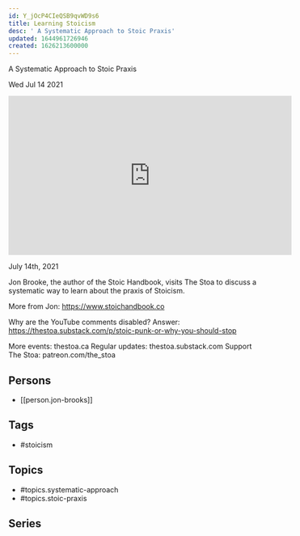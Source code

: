 ```yaml
---
id: Y_jOcP4CIeQSB9qvWD9s6
title: Learning Stoicism
desc: ' A Systematic Approach to Stoic Praxis'
updated: 1644961726946
created: 1626213600000
---
```



 A Systematic Approach to Stoic Praxis

Wed Jul 14 2021

<iframe width="560" height="315" src="https://www.youtube.com/embed/4PTCMptc-y0" title="Learning Stoicism: A Systematic Approach to Stoic Praxis w/ Jon Brooks" frameborder="0" allow="accelerometer; autoplay; clipboard-write; encrypted-media; gyroscope; picture-in-picture" allowfullscreen ></iframe>

July 14th, 2021

Jon Brooke, the author of the Stoic Handbook, visits The Stoa to discuss a systematic way to learn about the praxis of Stoicism.

More from Jon: https://www.stoichandbook.co

Why are the YouTube comments disabled? Answer: https://thestoa.substack.com/p/stoic-punk-or-why-you-should-stop

More events: thestoa.ca 
Regular updates: thestoa.substack.com 
Support The Stoa: patreon.com/the_stoa

## Persons

- [[person.jon-brooks]]

## Tags

- #stoicism

## Topics

- #topics.systematic-approach
- #topics.stoic-praxis

## Series



